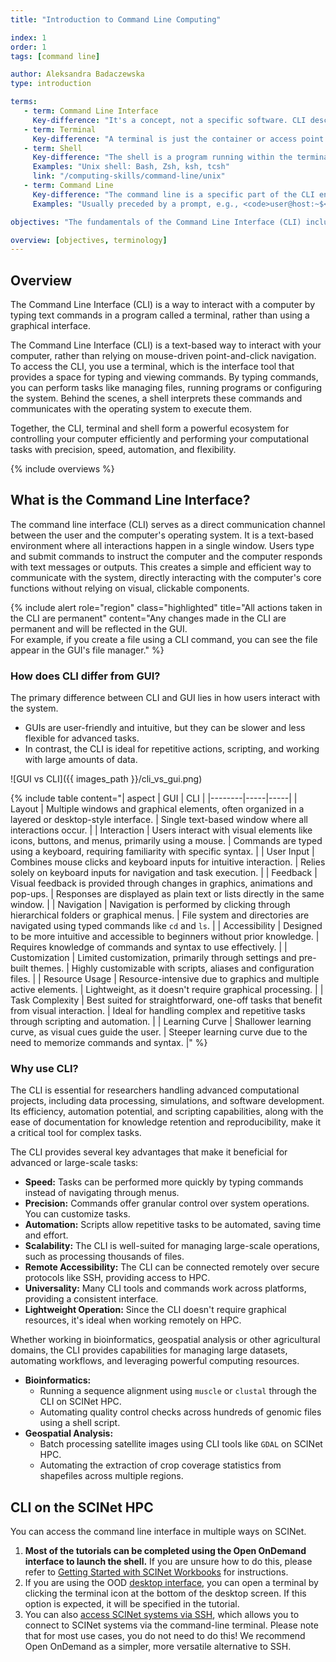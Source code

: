 ```yaml
---
title: "Introduction to Command Line Computing"

index: 1
order: 1
tags: [command line]

author: Aleksandra Badaczewska
type: introduction

terms:
   - term: Command Line Interface
     Key-difference: "It's a concept, not a specific software. CLI describes the environment in which commands are entered and executed."
   - term: Terminal
     Key-difference: "A terminal is just the container or access point for the CLI, but it doesn't process the commands itself."
   - term: Shell
     Key-difference: "The shell is a program running within the terminal to interpret and execute commands. Different shells have unique features and syntax." 
     Examples: "Unix shell: Bash, Zsh, ksh, tcsh"
     link: "/computing-skills/command-line/unix" 
   - term: Command Line
     Key-difference: "The command line is a specific part of the CLI environment." 
     Examples: "Usually preceded by a prompt, e.g., <code>user@host:~$</code> in Unix/Linux or <code>C:\\></code> in Windows."

objectives: "The fundamentals of the Command Line Interface (CLI) including its key components: the terminal interface and the Unix shell."

overview: [objectives, terminology]
---
```


## Overview

The Command Line Interface (CLI) is a way to interact with a computer by typing text commands in a program called a terminal, 
rather than using a graphical interface.

The Command Line Interface (CLI) is a text-based way to interact with your computer, rather than relying on mouse-driven point-and-click navigation. To access the CLI, 
you use a terminal, which is the interface tool that provides a space for typing and viewing commands. 
By typing commands, you can perform tasks like managing files, running programs or configuring the system. Behind the scenes, 
a shell interprets these commands and communicates with the operating system to execute them. 

Together, the CLI, terminal and shell form a powerful ecosystem for controlling your computer efficiently 
and performing your computational tasks with precision, speed, automation, and flexibility.

{% include overviews %}


## What is the Command Line Interface?


The command line interface (CLI) serves as a direct communication channel between the user and the computer's operating system.
It is a text-based environment where all interactions happen in a single window. Users type and submit commands to instruct the computer and the computer responds with text messages or outputs. This creates a simple and efficient way to communicate with the system, 
directly interacting with the computer's core functions without relying on visual, clickable components.

{% include alert role="region" class="highlighted" title="All actions taken in the CLI are permanent" content="Any changes made in the CLI are permanent and will be reflected in the GUI.  
For example, if you create a file using a CLI command, you can see the file appear in the GUI's file manager." %}


### How does CLI differ from GUI?

The primary difference between CLI and GUI lies in how users interact with the system. 
- GUIs are user-friendly and intuitive, but they can be slower and less flexible for advanced tasks. 
- In contrast, the CLI is ideal for repetitive actions, scripting, and working with large amounts of data.

![GUI vs CLI]({{ images_path }}/cli_vs_gui.png)

{% include table content="| aspect | GUI | CLI |
|--------|-----|-----|
| Layout          | Multiple windows and graphical elements, often organized in a layered or desktop-style interface. | Single text-based window where all interactions occur. |
| Interaction     | Users interact with visual elements like icons, buttons, and menus, primarily using a mouse.      | Commands are typed using a keyboard, requiring familiarity with specific syntax. |
| User Input      | Combines mouse clicks and keyboard inputs for intuitive interaction.                              | Relies solely on keyboard inputs for navigation and task execution. |
| Feedback        | Visual feedback is provided through changes in graphics, animations and pop-ups.                  | Responses are displayed as plain text or lists directly in the same window. |
| Navigation      | Navigation is performed by clicking through hierarchical folders or graphical menus.              | File system and directories are navigated using typed commands like `cd` and `ls`. |
| Accessibility   | Designed to be more intuitive and accessible to beginners without prior knowledge.                | Requires knowledge of commands and syntax to use effectively. |
| Customization   | Limited customization, primarily through settings and pre-built themes.                           | Highly customizable with scripts, aliases and configuration files. |
| Resource Usage  | Resource-intensive due to graphics and multiple active elements.                                  | Lightweight, as it doesn't require graphical processing. |
| Task Complexity | Best suited for straightforward, one-off tasks that benefit from visual interaction.              | Ideal for handling complex and repetitive tasks through scripting and automation. |
| Learning Curve  | Shallower learning curve, as visual cues guide the user.                                          | Steeper learning curve due to the need to memorize commands and syntax. |" %}


### Why use CLI?

The CLI is essential for researchers handling advanced computational projects, including data processing, simulations, and software development. 
Its efficiency, automation potential, and scripting capabilities, along with the ease of documentation for knowledge retention and reproducibility, 
make it a critical tool for complex tasks.

The CLI provides several key advantages that make it beneficial for advanced or large-scale tasks:

* **Speed:** Tasks can be performed more quickly by typing commands instead of navigating through menus.
* **Precision:** Commands offer granular control over system operations. You can customize tasks.
* **Automation:** Scripts allow repetitive tasks to be automated, saving time and effort.
* **Scalability:** The CLI is well-suited for managing large-scale operations, such as processing thousands of files.
* **Remote Accessibility:** The CLI can be connected remotely over secure protocols like SSH, providing access to HPC.
* **Universality:** Many CLI tools and commands work across platforms, providing a consistent interface.
* **Lightweight Operation:** Since the CLI doesn't require graphical resources, it's ideal when working remotely on HPC.

Whether working in bioinformatics, geospatial analysis or other agricultural domains, the CLI provides capabilities 
for managing large datasets, automating workflows, and leveraging powerful computing resources.

* **Bioinformatics:**
    * Running a sequence alignment using `muscle` or `clustal` through the CLI on SCINet HPC.
    * Automating quality control checks across hundreds of genomic files using a shell script.
* **Geospatial Analysis:**
    * Batch processing satellite images using CLI tools like `GDAL` on SCINet HPC.
    * Automating the extraction of crop coverage statistics from shapefiles across multiple regions.

## CLI on the SCINet HPC

You can access the command line interface in multiple ways on SCINet.

1. **Most of the tutorials can be completed using the Open OnDemand interface to launch the shell.**  If you are unsure how to do this, please refer to [Getting Started with SCINet Workbooks](/about/use#using-the-shell) for instructions.
2. If you are using the OOD [desktop interface](/about/use#launching-the-desktop), you can open a terminal by clicking the terminal icon at the bottom of the desktop screen.  If this option is expected, it will be specified in the tutorial.
3. You can also [access SCINet systems via SSH](https://scinet.usda.gov/guides/access/ssh-login), which allows you to connect to SCINet systems via the command-line terminal.  Please note that for most use cases, you do not need to do this! We recommend Open OnDemand as a simpler, more versatile alternative to SSH.

